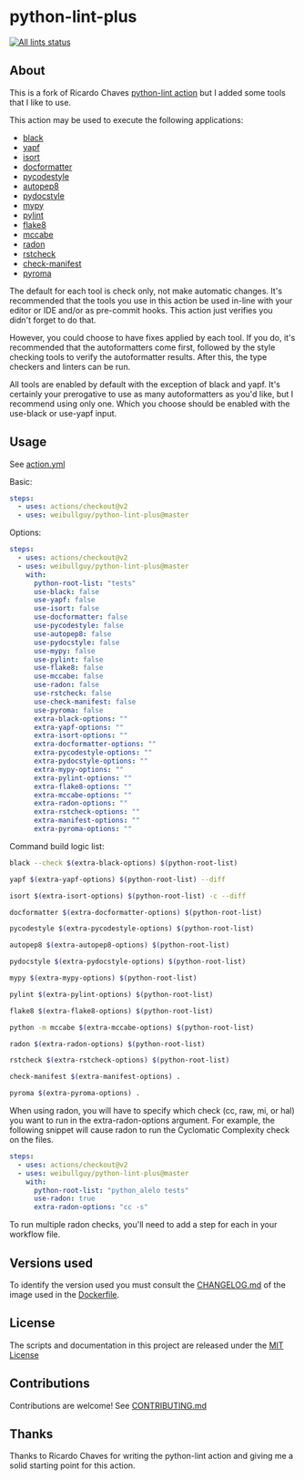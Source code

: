 # python-lint-plus

<p align="left">
  <a href="https://github.com/weibullguy/python-lint-plus"><img alt="All lints status" src="https://github.com/weibullguy/python-lint-plus/workflows/all-lints/badge.svg"></a></p>

## About

This is a fork of Ricardo Chaves [python-lint action](https://github.com/ricardochaves/python-lint/) 
but I added some tools that I like to use.

This action may be used to execute the following applications:

- [black](https://github.com/psf/black)
- [yapf](https://github.com/google/yapf)
- [isort](https://github.com/timothycrosley/isort)
- [docformatter](https://github.com/myint/docformatter)
- [pycodestyle](https://pycodestyle.readthedocs.io)
- [autopep8](https://github.com/hhatto/autopep8)
- [pydocstyle](https://github.com/PyCQA/pydocstyle/)
- [mypy](http://mypy-lang.org/)
- [pylint](https://www.pylint.org/)
- [flake8](http://flake8.pycqa.org)
- [mccabe](https://github.com/pycqa/mccabe)
- [radon](https://pypi.org/project/radon/)
- [rstcheck](https://github.com/myint/rstcheck)
- [check-manifest](https://github.com/mgedmin/check-manifest)
- [pyroma](https://github.com/regebro/pyroma)

The default for each tool is check only, not make automatic changes.  It's
recommended that the tools you use in this action be used in-line with your
editor or IDE and/or as pre-commit hooks.  This action just verifies you didn't
forget to do that.

However, you could choose to have fixes applied by each tool.  If you do, it's
recommended that the autoformatters come first, followed by the style checking
tools to verify the autoformatter results.  After this, the type checkers and
linters can be run.

All tools are enabled by default with the exception of black and yapf.  It's
certainly your prerogative to use as many autoformatters as you'd like, but I
recommend using only one.  Which you choose should be enabled with the
use-black or use-yapf input.

## Usage

See [action.yml](action.yml)

Basic:

```yml
steps:
  - uses: actions/checkout@v2
  - uses: weibullguy/python-lint-plus@master
```

Options:

```yml
steps:
  - uses: actions/checkout@v2
  - uses: weibullguy/python-lint-plus@master
    with:
      python-root-list: "tests"
      use-black: false
      use-yapf: false
      use-isort: false
      use-docformatter: false
      use-pycodestyle: false
      use-autopep8: false
      use-pydocstyle: false
      use-mypy: false
      use-pylint: false
      use-flake8: false
      use-mccabe: false
      use-radon: false
      use-rstcheck: false
      use-check-manifest: false
      use-pyroma: false
      extra-black-options: ""
      extra-yapf-options: ""
      extra-isort-options: ""
      extra-docformatter-options: ""
      extra-pycodestyle-options: ""
      extra-pydocstyle-options: ""
      extra-mypy-options: ""
      extra-pylint-options: ""
      extra-flake8-options: ""
      extra-mccabe-options: ""
      extra-radon-options: ""
      extra-rstcheck-options: ""
      extra-manifest-options: ""
      extra-pyroma-options: ""
```

Command build logic list:

```bash
black --check $(extra-black-options) $(python-root-list)

yapf $(extra-yapf-options) $(python-root-list) --diff

isort $(extra-isort-options) $(python-root-list) -c --diff

docformatter $(extra-docformatter-options) $(python-root-list)

pycodestyle $(extra-pycodestyle-options) $(python-root-list)

autopep8 $(extra-autopep8-options) $(python-root-list)

pydocstyle $(extra-pydocstyle-options) $(python-root-list)

mypy $(extra-mypy-options) $(python-root-list)

pylint $(extra-pylint-options) $(python-root-list)

flake8 $(extra-flake8-options) $(python-root-list)

python -m mccabe $(extra-mccabe-options) $(python-root-list)

radon $(extra-radon-options) $(python-root-list)

rstcheck $(extra-rstcheck-options) $(python-root-list)

check-manifest $(extra-manifest-options) .

pyroma $(extra-pyroma-options) .
```

When using radon, you will have to specify which check (cc, raw, mi, or hal)
you want to run in the extra-radon-options argument.  For example, the 
following snippet will cause radon to run the Cyclomatic Complexity check on 
the files.

```yml
steps:
  - uses: actions/checkout@v2
  - uses: weibullguy/python-lint-plus@master
    with:
      python-root-list: "python_alelo tests"
      use-radon: true
      extra-radon-options: "cc -s"
```

To run multiple radon checks, you'll need to add a step for each in your
workflow file.

## Versions used

To identify the version used you must consult the [CHANGELOG.md](https://github.com/weibullguy/python-lint-image/blob/master/CHANGELOG.md) of the image used in the [Dockerfile](Dockerfile).

## License

The scripts and documentation in this project are released under the [MIT License](LICENSE)

## Contributions

Contributions are welcome! See [CONTRIBUTING.md](CONTRIBUTING.md)

## Thanks

Thanks to Ricardo Chaves for writing the python-lint action and giving me a
solid starting point for this action.

